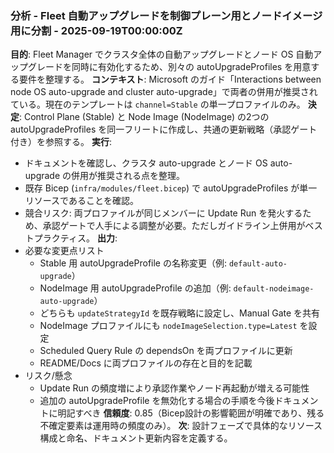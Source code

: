 ### 分析 - Fleet 自動アップグレードを制御プレーン用とノードイメージ用に分割 - 2025-09-19T00:00:00Z
**目的**: Fleet Manager でクラスタ全体の自動アップグレードとノード OS 自動アップグレードを同時に有効化するため、別々の autoUpgradeProfiles を用意する要件を整理する。
**コンテキスト**: Microsoft のガイド「Interactions between node OS auto-upgrade and cluster auto-upgrade」で両者の併用が推奨されている。現在のテンプレートは `channel=Stable` の単一プロファイルのみ。
**決定**: Control Plane (Stable) と Node Image (NodeImage) の2つの autoUpgradeProfiles を同一フリートに作成し、共通の更新戦略（承認ゲート付き）を参照する。
**実行**:
- ドキュメントを確認し、クラスタ auto-upgrade とノード OS auto-upgrade の併用が推奨される点を整理。
- 既存 Bicep (`infra/modules/fleet.bicep`) で autoUpgradeProfiles が単一リソースであることを確認。
- 競合リスク: 両プロファイルが同じメンバーに Update Run を発火するため、承認ゲートで人手による調整が必要。ただしガイドライン上併用がベストプラクティス。
**出力**:
- 必要な変更点リスト
  - Stable 用 autoUpgradeProfile の名称変更（例: `default-auto-upgrade`）
  - NodeImage 用 autoUpgradeProfile の追加（例: `default-nodeimage-auto-upgrade`）
  - どちらも `updateStrategyId` を既存戦略に設定し、Manual Gate を共有
  - NodeImage プロファイルにも `nodeImageSelection.type=Latest` を設定
  - Scheduled Query Rule の dependsOn を両プロファイルに更新
  - README/Docs に両プロファイルの存在と目的を記載
- リスク/懸念
  - Update Run の頻度増により承認作業やノード再起動が増える可能性
  - 追加の autoUpgradeProfile を無効化する場合の手順を今後ドキュメントに明記すべき
**信頼度**: 0.85（Bicep設計の影響範囲が明確であり、残る不確定要素は運用時の頻度のみ）。
**次**: 設計フェーズで具体的なリソース構成と命名、ドキュメント更新内容を定義する。
